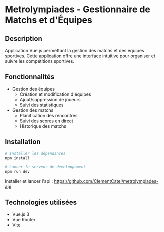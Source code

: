 # Metrolympiades - Gestionnaire de Matchs et d'Équipes

## Description
Application Vue.js permettant la gestion des matchs et des équipes sportives. Cette application offre une interface intuitive pour organiser et suivre les compétitions sportives.

## Fonctionnalités
- Gestion des équipes
    - Création et modification d'équipes
    - Ajout/suppression de joueurs
    - Suivi des statistiques
- Gestion des matchs
    - Planification des rencontres
    - Suivi des scores en direct
    - Historique des matchs

## Installation
```bash
# Installer les dépendances
npm install

# Lancer le serveur de développement
npm run dev

```
Installer et lancer l'api : https://github.com/ClementCatel/metrolympiades-api
## Technologies utilisées
- Vue.js 3
- Vue Router
- Vite
